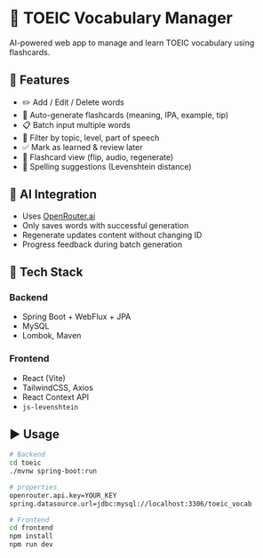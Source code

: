 # 📝 TOEIC Vocabulary Manager

AI-powered web app to manage and learn TOEIC vocabulary using flashcards.

## 🚀 Features

- ✏️ Add / Edit / Delete words
- 🧠 Auto-generate flashcards (meaning, IPA, example, tip)
- 📋 Batch input multiple words
- 🎯 Filter by topic, level, part of speech
- ✅ Mark as learned & review later
- 🔁 Flashcard view (flip, audio, regenerate)
- 🤖 Spelling suggestions (Levenshtein distance)

## 🧠 AI Integration

- Uses [OpenRouter.ai](https://openrouter.ai)
- Only saves words with successful generation
- Regenerate updates content without changing ID
- Progress feedback during batch generation

## 🧰 Tech Stack

### Backend
- Spring Boot + WebFlux + JPA
- MySQL
- Lombok, Maven

### Frontend
- React (Vite)
- TailwindCSS, Axios
- React Context API
- `js-levenshtein`

## ▶️ Usage

```bash
# Backend
cd toeic
./mvnw spring-boot:run

# properties
openrouter.api.key=YOUR_KEY
spring.datasource.url=jdbc:mysql://localhost:3306/toeic_vocab

# Frontend
cd frontend
npm install
npm run dev



